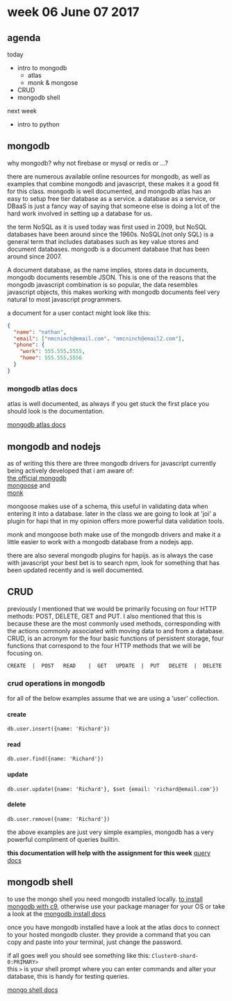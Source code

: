 # week 06 June 07 2017

## agenda

today

- intro to mongodb
  - atlas
  - monk & mongose
- CRUD
- mongodb shell

next week

- intro to python

## mongodb

why mongodb? why not firebase or mysql or redis or ...?

there are numerous available online resources for mongodb, as well as examples that
combine mongodb and javascript,  these makes it a good fit for this class. mongodb
is well documented, and mongodb atlas has an easy to setup free tier database as
a service. a database as a service, or DBaaS is just a fancy way of saying that
someone else is doing a lot of the hard work involved in setting up a database
for us.

the term NoSQL as it is used today was first used in 2009, but NoSQL databases
have been around since the 1960s. NoSQL(not only SQL) is a general term that
includes databases such as key value stores and document databases. mongodb is a
document database that has been around since 2007.

A document database, as the name implies, stores data in documents, mongodb documents resemble JSON.
This is one of the reasons that the mongodb javascript combination is so
popular, the data resembles javascript objects, this makes working with mongodb
documents feel very natural to most javascript programmers.

a document for a user contact might look like this:

```JSON
{
  "name": "nathan",
  "email": ["nmcninch@email.com". "nmcninch@email2.com"],
  "phone": {
    "work": 555.555.5555,
    "home": 555.555.5556
  }
}
```

### mongodb atlas docs

atlas is well documented, as always if you get stuck the first place you should
look is the documentation.

[mongodb atlas docs](https://docs.atlas.mongodb.com/)

## mongodb and nodejs

as of writing this there are three mongodb drivers for javascript currently
being actively developed that i am aware of:  
[the official mongodb](http://mongodb.github.io/node-mongodb-native/2.2/)  
[mongoose](http://mongoosejs.com/) and  
[monk](https://github.com/Automattic/monk)

mongoose makes use of a schema, this useful in validating data when entering it
into a database. later in the class we are going to look at 'joi' a plugin for
hapi that in my opinion offers more powerful data validation tools.

monk and mongoose both make use of the mongodb drivers and make it a
little easier to work with a mongodb database from a nodejs app.

there are also several mongodb plugins for hapijs. as is always the case with
javascript your best bet is to search npm, look for something that has been
updated recently and is well documented.

## CRUD

previously I mentioned that we would be primarily focusing on four HTTP methods:
POST, DELETE, GET and PUT. I also mentioned that this is because these are the
most commonly used methods, corresponding with the actions commonly associated
with moving data to and from a database. CRUD, is an acronym for the four basic
functions of persistent storage, four functions that correspond to the four HTTP
methods that we will be focusing on.

`
CREATE  |  POST  
READ    |  GET  
UPDATE  |  PUT  
DELETE  |  DELETE  
`

### crud operations in mongodb

for all of the below examples assume that we are using a 'user' collection.

#### create

`db.user.insert({name: 'Richard'})`

#### read

`db.user.find({name: 'Richard'})`

#### update

`db.user.update({name: 'Richard'}, $set {email: 'richard@email.com'})`

#### delete

`db.user.remove({name: 'Richard'})`

the above examples are just very simple examples, mongodb has a very powerful
compliment of queries builtin.

**this documentation will help with the assignment for this week**
[query docs](https://docs.mongodb.com/getting-started/shell/query/)

## mongodb shell

to use the mongo shell you need mongodb installed locally.
[to install mongodb with c9](https://community.c9.io/t/setting-up-mongodb/1717),
otherwise use your package manager for your OS or take a look at the [mongodb install docs](https://docs.mongodb.com/manual/installation/)

once you have mongodb installed have a look at the atlas docs to connect to your
hosted mongodb cluster. they provide a command that you can copy and paste into
your terminal, just change the password.

if all goes well you should see something like this: `Cluster0-shard-0:PRIMARY>`  
this `>` is your shell prompt where you can enter commands and alter your
database, this is handy for testing queries.

[mongo shell docs](https://docs.mongodb.com/manual/mongo/)
